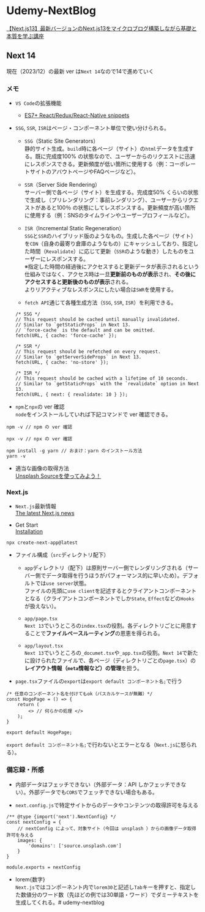 # Udemy-NextBlog
 [【Next.js13】最新バージョンのNext.js13をマイクロブログ構築しながら基礎と本質を学ぶ講座](https://www.udemy.com/course/nextjs13_learning_with_microblog/)

## Next 14
現在（2023/12）の最新 ver は`Next 14`なので14で進めていく

### メモ

- `VS Code`の拡張機能<br />
    - [ES7+ React/Redux/React-Native snippets](https://marketplace.visualstudio.com/items?itemName=dsznajder.es7-react-js-snippets)

- `SSG`, `SSR`, `ISR`はページ・コンポーネント単位で使い分けられる。

    - `SSG`（Static Site Generators）<br />静的サイト生成。`build`時に各ページ（サイト）の`html`データを生成する。既に完成度100% の状態なので、ユーザーからのリクエストに迅速にレスポンスできる。更新頻度が低い箇所に使用する（例：コーポレートサイトのアバウトページやFAQページなど）。

    - `SSR`（Server Side Rendering）<br />サーバー側で各ページ（サイト）を生成する。完成度50% くらいの状態で生成し（プリレンダリング：事前レンダリング）、ユーザーからリクエストがあると100％ の状態にしてレスポンスする。更新頻度が高い箇所に使用する（例：SNSのタイムラインやユーザープロフィールなど）。

    - `ISR`（Incremental Static Regeneration）<br />`SSG`と`SSR`のハイブリッド版のようなもの。生成した各ページ（サイト）を`CDN`（自身の最寄り倉庫のようなもの）にキャッシュしており、指定した時間（`Revalidate`）に応じて更新（`SSR`のような動き）したものをユーザーにレスポンスする。<br />※指定した時間の経過後にアクセスすると更新データが表示されるという仕組みではなく、アクセス時は一旦**更新前のものが表示**され、**その後にアクセスすると更新後のものが表示**される。<br />よりリアクティブなレスポンスにしたい場合は`SWR`を使用する。

    - `fetch API`通じて各種生成方法（`SSG`, `SSR`, `ISR`）を利用できる。
    ```
    /* SSG */
    // This request should be cached until manually invalidated.
    // Similar to `getStaticProps` in Next 13.
    // `force-cache` is the default and can be omitted.
    fetch(URL, { cache: 'force-cache' });
    
    /* SSR */
    // This request should be refetched on every request.
    // Similar to `getServerSideProps` in Next 13.
    fetch(URL, { cache: 'no-store' });
    
    /* ISR */
    // This request should be cached with a lifetime of 10 seconds.
    // Similar to `getStaticProps` with the `revalidate` option in Next 13.
    fetch(URL, { next: { revalidate: 10 } });
    ```

- `npm`と`npx`の ver 確認<br />
`node`をインストールしていれば下記コマンドで ver 確認できる。

```
npm -v // npm の ver 確認

npx -v // npx の ver 確認

npm install -g yarn // おまけ：yarn のインストール方法
yarn -v
```

- 適当な画像の取得方法<br />
[Unsplash Sourceを使ってみよう！](https://bagelee.com/design/about-unsplash-source/)

### Next.js
- `Next.js`最新情報<br />[The latest Next.js news](https://nextjs.org/blog)

- Get Start<br />
[Installation](https://nextjs.org/docs/getting-started/installation)

```
npx create-next-app@latest
```

- ファイル構成（`src`ディレクトリ配下）
    - `app`ディレクトリ（配下）は原則サーバー側でレンダリングされる（サーバー側でデータ取得を行うほうがパフォーマンス的に早いため）。デフォルトでは`use server`状態。<br />
    ファイルの先頭に`use client`を記述するとクライアントコンポーネントとなる（クライアントコンポーネントでしか`State`, `Effect`などの`Hooks`が扱えない）。

    - `app/page.tsx`<br />`Next 13`でいうところの`index.tsx`の役割。各ディレクトリごとに用意することで**ファイルベースルーティング**の恩恵を得られる。

    - `app/layout.tsx`<br />`Next 13`でいうところの`_documet.tsx`や`_app.tsx`の役割。`Next 14`で新たに設けられたファイルで、各ページ（ディレクトリごとの`page.tsx`）の**レイアウト情報（`meta`情報など）の管理**を担う。

- `page.tsx`ファイルの`export`は`export default コンポーネント名;`で行う<br />
```
/* 任意のコンポーネント名を付けてもok（パスカルケースが無難）*/
const HogePage = () => {
    return (
        <> // 何らかの処理 </>
    );
}

export default HogePage;
```
`export default コンポーネント名;`で行わないとエラーとなる（`Next.js`に怒られる）。


### 備忘録・所感

- 内部データはフェッチできない（外部データ：API しかフェッチできない）。外部データでも`CORS`でフェッチできない場合もある。

- `next.config.js`で特定サイトからのデータやコンテンツの取得許可を与える

```
/** @type {import('next').NextConfig} */
const nextConfig = {
    // nextConfig によって、対象サイト（今回は unsplash ）からの画像データ取得許可を与える
    images: {
        'domains': ['source.unsplash.com']
    }
}

module.exports = nextConfig
```

- lorem{数字}<br />
`Next.js`ではコンポーネント内で`lorem30`と記述し`Tab`キーを押すと、指定した数値分のワード数（先ほどの例では30単語・ワード）でダミーテキストを生成してくれる。#   u d e m y - n e x t b l o g 
 
 
